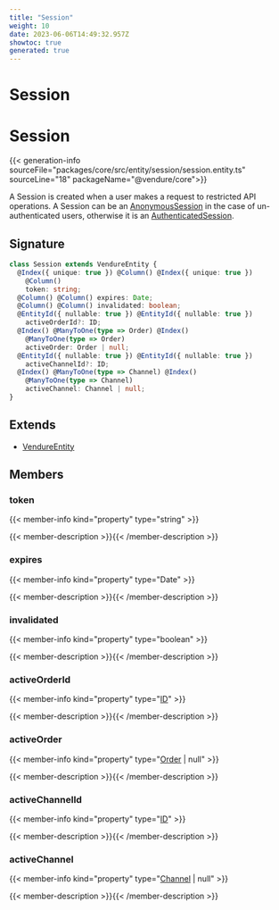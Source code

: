 ```yaml
---
title: "Session"
weight: 10
date: 2023-06-06T14:49:32.957Z
showtoc: true
generated: true
---
```

<!-- This file was generated from the Vendure source. Do not modify. Instead, re-run the "docs:build" script -->

# Session
<div class="symbol">


# Session

{{< generation-info sourceFile="packages/core/src/entity/session/session.entity.ts" sourceLine="18" packageName="@vendure/core">}}

A Session is created when a user makes a request to restricted API operations. A Session can be an <a href='/typescript-api/entities/anonymous-session#anonymoussession'>AnonymousSession</a>
in the case of un-authenticated users, otherwise it is an <a href='/typescript-api/entities/authenticated-session#authenticatedsession'>AuthenticatedSession</a>.

## Signature

```TypeScript
class Session extends VendureEntity {
  @Index({ unique: true }) @Column() @Index({ unique: true })
    @Column()
    token: string;
  @Column() @Column() expires: Date;
  @Column() @Column() invalidated: boolean;
  @EntityId({ nullable: true }) @EntityId({ nullable: true })
    activeOrderId?: ID;
  @Index() @ManyToOne(type => Order) @Index()
    @ManyToOne(type => Order)
    activeOrder: Order | null;
  @EntityId({ nullable: true }) @EntityId({ nullable: true })
    activeChannelId?: ID;
  @Index() @ManyToOne(type => Channel) @Index()
    @ManyToOne(type => Channel)
    activeChannel: Channel | null;
}
```
## Extends

 * <a href='/typescript-api/entities/vendure-entity#vendureentity'>VendureEntity</a>


## Members

### token

{{< member-info kind="property" type="string"  >}}

{{< member-description >}}{{< /member-description >}}

### expires

{{< member-info kind="property" type="Date"  >}}

{{< member-description >}}{{< /member-description >}}

### invalidated

{{< member-info kind="property" type="boolean"  >}}

{{< member-description >}}{{< /member-description >}}

### activeOrderId

{{< member-info kind="property" type="<a href='/typescript-api/common/id#id'>ID</a>"  >}}

{{< member-description >}}{{< /member-description >}}

### activeOrder

{{< member-info kind="property" type="<a href='/typescript-api/entities/order#order'>Order</a> | null"  >}}

{{< member-description >}}{{< /member-description >}}

### activeChannelId

{{< member-info kind="property" type="<a href='/typescript-api/common/id#id'>ID</a>"  >}}

{{< member-description >}}{{< /member-description >}}

### activeChannel

{{< member-info kind="property" type="<a href='/typescript-api/entities/channel#channel'>Channel</a> | null"  >}}

{{< member-description >}}{{< /member-description >}}


</div>
